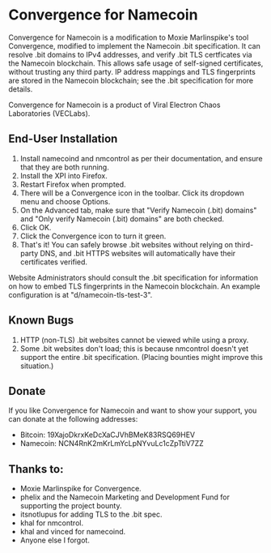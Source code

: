 # Convergence for Namecoin

Convergence for Namecoin is a modification to Moxie Marlinspike's tool Convergence, modified to implement the Namecoin .bit specification.  It can resolve .bit domains to IPv4 addresses, and verify .bit TLS certficates via the Namecoin blockchain.  This allows safe usage of self-signed certificates, without trusting any third party.  IP address mappings and TLS fingerprints are stored in the Namecoin blockchain; see the .bit specification for more details.

Convergence for Namecoin is a product of Viral Electron Chaos Laboratories (VECLabs).

## End-User Installation

1. Install namecoind and nmcontrol as per their documentation, and ensure that they are both running.
2. Install the XPI into Firefox.
3. Restart Firefox when prompted.
4. There will be a Convergence icon in the toolbar.  Click its dropdown menu and choose Options.
5. On the Advanced tab, make sure that "Verify Namecoin (.bit) domains" and "Only verify Namecoin (.bit) domains" are both checked.
6. Click OK.
7. Click the Convergence icon to turn it green.
8. That's it!  You can safely browse .bit websites without relying on third-party DNS, and .bit HTTPS websites will automatically have their certificates verified.

Website Administrators should consult the .bit specification for information on how to embed TLS fingerprints in the Namecoin blockchain.  An example configuration is at "d/namecoin-tls-test-3".

## Known Bugs

1. HTTP (non-TLS) .bit websites cannot be viewed while using a proxy.
2. Some .bit websites don't load; this is because nmcontrol doesn't yet support the entire .bit specification.  (Placing bounties might improve this situation.)

## Donate

If you like Convergence for Namecoin and want to show your support, you can donate at the following addresses:

* Bitcoin: 19XajoDkrxKeDcXaCJVhBMeK83RSQ69HEV
* Namecoin: NCN4RnK2mKrLmYcLpNYvuLc1cZpTtiV7ZZ

## Thanks to:

* Moxie Marlinspike for Convergence.
* phelix and the Namecoin Marketing and Development Fund for supporting the project bounty.
* itsnotlupus for adding TLS to the .bit spec.
* khal for nmcontrol.
* khal and vinced for namecoind.
* Anyone else I forgot.
